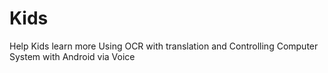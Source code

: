 # Kids
Help Kids learn more Using OCR with translation and Controlling Computer System with Android via Voice 
